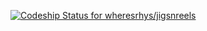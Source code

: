 [ ![Codeship Status for wheresrhys/jigsnreels](https://codeship.com/projects/8b54a880-5b01-0132-011c-727edfa43f5b/status)](https://codeship.com/projects/50449)
